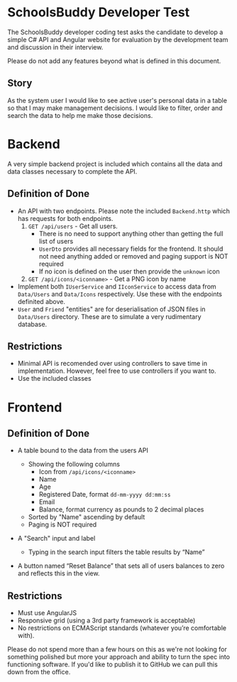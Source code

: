 # SchoolsBuddy Developer Test

The SchoolsBuddy developer coding test asks the candidate to develop a simple C# API and Angular website for evaluation by the development team and discussion in their interview.

Please do not add any features beyond what is defined in this document.

## Story
As the system user I would like to see active user's personal data in a table so that I may make management decisions. I would like to filter, order and search the data to help me make those decisions.

# Backend

A very simple backend project is included which contains all the data and data classes necessary to complete the API.

## Definition of Done
- An API with two endpoints. Please note the included `Backend.http` which has requests for both endpoints.
  1. `GET /api/users` - Get all users.
     - There is no need to support anything other than getting the full list of users
     - `UserDto` provides all necessary fields for the frontend. It should not need anything added or removed and paging support is NOT required
     - If no icon is defined on the user then provide the `unknown` icon
  2. `GET /api/icons/<iconname>` - Get a PNG icon by name
- Implement both `IUserService` and `IIconService` to access data from `Data/Users` and `Data/Icons` respectively. Use these with the endpoints definited above.
- `User` and `Friend` "entities" are for deserialisation of JSON files in `Data/Users` directory. These are to simulate a very rudimentary database.

## Restrictions
- Minimal API is recomended over using controllers to save time in implementation. However, feel free to use controllers if you want to.
- Use the included classes

# Frontend

## Definition of Done
- A table bound to the data from the users API
  - Showing the following columns
    - Icon from `/api/icons/<iconname>`
    - Name
    - Age
    - Registered Date, format `dd-mm-yyyy dd:mm:ss`
    - Email
    - Balance, format currency as pounds to 2 decimal places
  - Sorted by "Name" ascending by default
  - Paging is NOT required

- A "Search" input and label 
  - Typing in the search input filters the table results by “Name”
- A button named “Reset Balance” that sets all of users balances to zero and reflects this in the view.

## Restrictions
- Must use AngularJS
- Responsive grid (using a 3rd party framework is acceptable)
- No restrictions on ECMAScript standards (whatever you’re comfortable with).

Please do not spend more than a few hours on this as we're not looking for something polished but more your approach and ability to turn the spec into functioning software. If you'd like to publish it to GitHub we can pull this down from the office.
